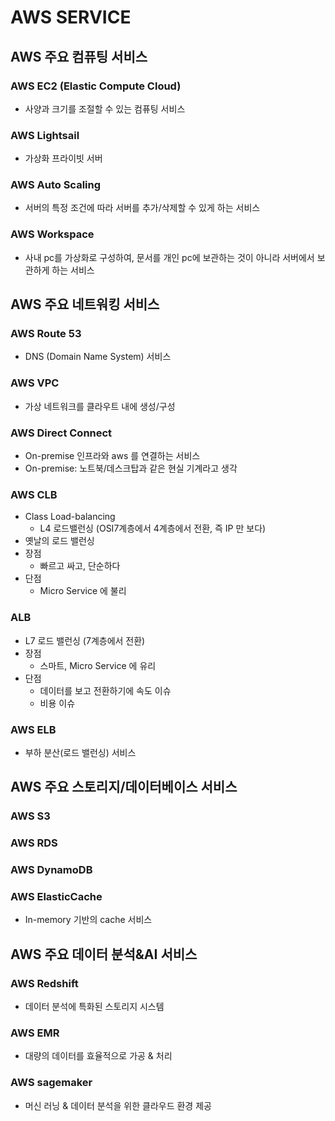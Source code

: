 # AWS SERVICE

## AWS 주요 컴퓨팅 서비스

### AWS EC2 (Elastic Compute Cloud)
- 사양과 크기를 조절할 수 있는 컴퓨팅 서비스

### AWS Lightsail
- 가상화 프라이빗 서버

### AWS Auto Scaling
- 서버의 특정 조건에 따라 서버를 추가/삭제할 수 있게 하는 서비스

### AWS Workspace
- 사내 pc를 가상화로 구성하여, 문서를 개인 pc에 보관하는 것이 아니라 서버에서 보관하게 하는 서비스 

## AWS 주요 네트워킹 서비스

### AWS Route 53
- DNS (Domain Name System) 서비스

### AWS VPC
- 가상 네트워크를 클라우트 내에 생성/구성

### AWS Direct Connect
- On-premise 인프라와 aws 를 연결하는 서비스
- On-premise: 노트북/데스크탑과 같은 현실 기계라고 생각

### AWS CLB
- Class Load-balancing
  - L4 로드밸런싱 (OSI7계층에서 4계층에서 전환, 즉 IP 만 보다)
- 옛날의 로드 밸런싱
- 장점
  - 빠르고 싸고, 단순하다
- 단점
  - Micro Service 에 불리

### ALB
- L7 로드 밸런싱 (7계층에서 전환)
- 장점
  - 스마트, Micro Service 에 유리
- 단점
  - 데이터를 보고 전환하기에 속도 이슈
  - 비용 이슈

### AWS ELB
- 부하 분산(로드 밸런싱) 서비스

## AWS 주요 스토리지/데이터베이스 서비스

### AWS S3
### AWS RDS
### AWS DynamoDB
### AWS ElasticCache
- In-memory 기반의 cache 서비스

## AWS 주요 데이터 분석&AI 서비스

### AWS Redshift
- 데이터 분석에 특화된 스토리지 시스템

### AWS EMR
- 대량의 데이터를 효율적으로 가공 & 처리

### AWS sagemaker
- 머신 러닝 & 데이터 분석을 위한 클라우드 환경 제공
